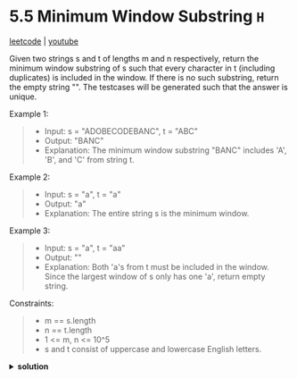 # 5.5 Minimum Window Substring `H`

[leetcode](https://leetcode.com/problems/minimum-window-substring/) |
[youtube](https://www.youtube.com/watch?v=jSto0O4AJbM)

Given two strings s and t of lengths m and n respectively, return the minimum window substring
of s such that every character in t (including duplicates) is included in the window.
If there is no such substring, return the empty string "".
The testcases will be generated such that the answer is unique.

Example 1:
> - Input: s = "ADOBECODEBANC", t = "ABC"
> - Output: "BANC"
> - Explanation: The minimum window substring "BANC" includes 'A', 'B', and 'C' from string t.

Example 2:
> - Input: s = "a", t = "a"
> - Output: "a"
> - Explanation: The entire string s is the minimum window.

Example 3:
> - Input: s = "a", t = "aa"
> - Output: ""
> - Explanation: Both 'a's from t must be included in the window.
> Since the largest window of s only has one 'a', return empty string.

Constraints:
> - m == s.length
> - n == t.length
> - 1 <= m, n <= 10^5
> - s and t consist of uppercase and lowercase English letters.

<details>
  <summary><b>solution</b></summary>
</details>
